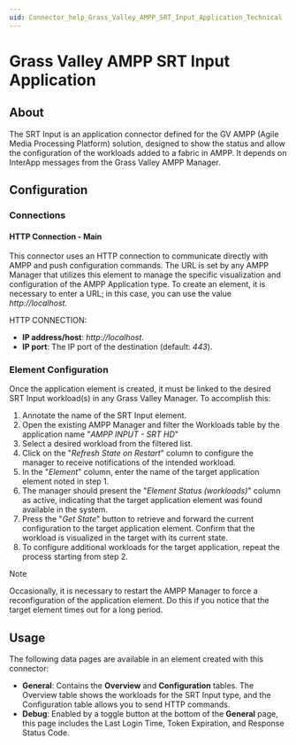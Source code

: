 ```yaml
---
uid: Connector_help_Grass_Valley_AMPP_SRT_Input_Application_Technical
---
```


# Grass Valley AMPP SRT Input Application

## About

The SRT Input is an application connector defined for the GV AMPP (Agile Media Processing Platform) solution, designed to show the status and allow the configuration of the workloads added to a fabric in AMPP. It depends on InterApp messages from the Grass Valley AMPP Manager.

## Configuration

### Connections

#### HTTP Connection - Main

This connector uses an HTTP connection to communicate directly with AMPP and push configuration commands. The URL is set by any AMPP Manager that utilizes this element to manage the specific visualization and configuration of the AMPP Application type. To create an element, it is necessary to enter a URL; in this case, you can use the value *http://localhost*.

HTTP CONNECTION:

- **IP address/host**: *http://localhost*.
- **IP port**: The IP port of the destination (default: *443*).

### Element Configuration

Once the application element is created, it must be linked to the desired SRT Input workload(s) in any Grass Valley Manager. To accomplish this:

1. Annotate the name of the SRT Input element.
2. Open the existing AMPP Manager and filter the Workloads table by the application name "*AMPP INPUT - SRT HD*"
3. Select a desired workload from the filtered list.
4. Click on the "*Refresh State on Restart*" column to configure the manager to receive notifications of the intended workload.
5. In the "*Element*" column, enter the name of the target application element noted in step 1.
6. The manager should present the "*Element Status (workloads)*" column as active, indicating that the target application element was found available in the system.
7. Press the "*Get State*" button to retrieve and forward the current configuration to the target application element. Confirm that the workload is visualized in the target with its current state.
8. To configure additional workloads for the target application, repeat the process starting from step 2.

> [!NOTE]
> Occasionally, it is necessary to restart the AMPP Manager to force a reconfiguration of the application element. Do this if you notice that the target element times out for a long period.

## Usage

The following data pages are available in an element created with this connector:

- **General**: Contains the **Overview** and **Configuration** tables. The Overview table shows the workloads for the SRT Input type, and the Configuration table allows you to send HTTP commands.
- **Debug**: Enabled by a toggle button at the bottom of the **General** page, this page includes the Last Login Time, Token Expiration, and Response Status Code.
